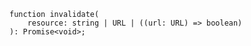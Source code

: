 <div class="ts-block">

```dts
function invalidate(
	resource: string | URL | ((url: URL) => boolean)
): Promise<void>;
```

</div>